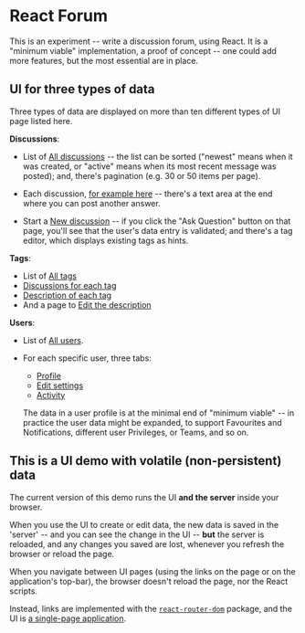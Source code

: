 # React Forum

This is an experiment -- write a discussion forum, using React.
It is a "minimum viable" implementation, a proof of concept --
one could add more features, but the most essential are in place.

## UI for three types of data

Three types of data are displayed on more than ten different types of UI page listed here.

**Discussions**:

- List of [All discussions](/discussions) --
the list can be sorted
("newest" means when it was created, or "active" means when its most recent message was posted);
and, there's pagination (e.g. 30 or 50 items per page).

- Each discussion, [for example here](/discussions/1) --
there's a text area at the end where you can post another answer.
- Start a [New discussion](/discussions/new) -- if you click the "Ask Question" button on that page,
you'll see that the user's data entry is validated; and there's a tag editor, which displays existing tags as hints.

**Tags**:

- List of [All tags](/tags)
- [Discussions for each tag](/discussions/tagged/{tag})
- [Description of each tag](/tags/{tag}/info)
- And a page to [Edit the description](/tags/{tag}/edit)

**Users**:

- List of [All users](/users).

- For each specific user, three tabs:

  - [Profile](/users/1)
  - [Edit settings](/users/edit/1)
  - [Activity](/users/1?tab=activity)

  The data in a user profile is at the minimal end of "minimum viable" -- in practice the user data might be
  expanded, to support Favourites and Notifications, different user Privileges, or Teams, and so on.

## This is a UI demo with volatile (non-persistent) data

The current version of this demo runs the UI **and the server** inside your browser.

When you use the UI to create or edit data, the new data is saved in the 'server'
-- and you can see the change in the UI --
**but** the server is reloaded, and any changes you saved are lost, whenever you refresh the browser or reload the page.

When you navigate between UI pages (using the links on the page or on the application's top-bar),
the browser doesn't reload the page, nor the React scripts.

Instead, links are implemented with the
[`react-router-dom`](https://reacttraining.com/react-router/web/guides/quick-start) package, and the UI is
[a single-page application](https://en.wikipedia.org/wiki/Single-page_application).